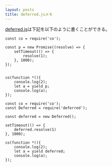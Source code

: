 ```yaml
---
layout: posts
title: deferred.jsメモ
---
```

[deferred.js](https://github.com/tj/deferred.js)は下記を以下のように書くことができる。  

```
const co = require('co');

const p = new Promise((resolve) => {
    setTimeout(() => {
        resolve(1);
    }, 1000);
});


co(function *(){
    console.log(2);
    let a = yield p;
    console.log(a);
});
```

```
const co = require('co');
const Deferred = require('deferred');

const deferred = new Deferred();

setTimeout(() => {
    deferred.resolve(1)
}, 1000);

co(function *(){
    console.log(2);
    let a = yield deferred;
    console.log(a);
});
```
